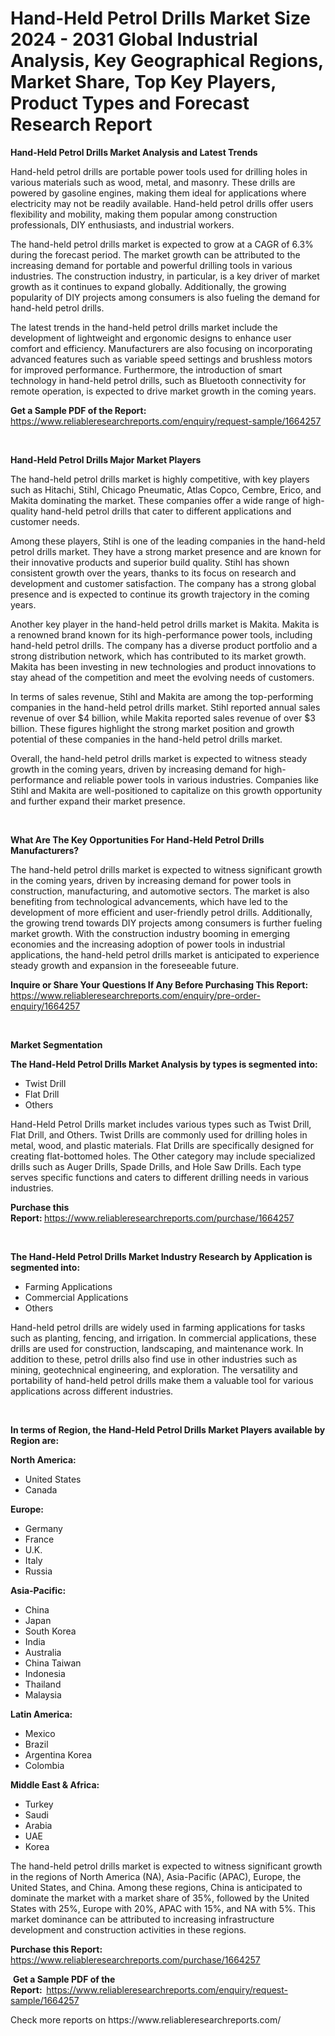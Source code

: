 <p><h1>Hand-Held Petrol Drills Market Size 2024 - 2031 Global Industrial Analysis, Key Geographical Regions, Market Share, Top Key Players, Product Types and Forecast Research Report</h1></p><p><strong>Hand-Held Petrol Drills Market Analysis and Latest Trends</strong></p>
<p><p>Hand-held petrol drills are portable power tools used for drilling holes in various materials such as wood, metal, and masonry. These drills are powered by gasoline engines, making them ideal for applications where electricity may not be readily available. Hand-held petrol drills offer users flexibility and mobility, making them popular among construction professionals, DIY enthusiasts, and industrial workers.</p><p>The hand-held petrol drills market is expected to grow at a CAGR of 6.3% during the forecast period. The market growth can be attributed to the increasing demand for portable and powerful drilling tools in various industries. The construction industry, in particular, is a key driver of market growth as it continues to expand globally. Additionally, the growing popularity of DIY projects among consumers is also fueling the demand for hand-held petrol drills.</p><p>The latest trends in the hand-held petrol drills market include the development of lightweight and ergonomic designs to enhance user comfort and efficiency. Manufacturers are also focusing on incorporating advanced features such as variable speed settings and brushless motors for improved performance. Furthermore, the introduction of smart technology in hand-held petrol drills, such as Bluetooth connectivity for remote operation, is expected to drive market growth in the coming years.</p></p>
<p><strong>Get a Sample PDF of the Report:&nbsp;</strong> <a href="https://www.reliableresearchreports.com/enquiry/request-sample/1664257">https://www.reliableresearchreports.com/enquiry/request-sample/1664257</a></p>
<p>&nbsp;</p>
<p><strong>Hand-Held Petrol Drills Major Market Players</strong></p>
<p><p>The hand-held petrol drills market is highly competitive, with key players such as Hitachi, Stihl, Chicago Pneumatic, Atlas Copco, Cembre, Erico, and Makita dominating the market. These companies offer a wide range of high-quality hand-held petrol drills that cater to different applications and customer needs.</p><p>Among these players, Stihl is one of the leading companies in the hand-held petrol drills market. They have a strong market presence and are known for their innovative products and superior build quality. Stihl has shown consistent growth over the years, thanks to its focus on research and development and customer satisfaction. The company has a strong global presence and is expected to continue its growth trajectory in the coming years.</p><p>Another key player in the hand-held petrol drills market is Makita. Makita is a renowned brand known for its high-performance power tools, including hand-held petrol drills. The company has a diverse product portfolio and a strong distribution network, which has contributed to its market growth. Makita has been investing in new technologies and product innovations to stay ahead of the competition and meet the evolving needs of customers.</p><p>In terms of sales revenue, Stihl and Makita are among the top-performing companies in the hand-held petrol drills market. Stihl reported annual sales revenue of over $4 billion, while Makita reported sales revenue of over $3 billion. These figures highlight the strong market position and growth potential of these companies in the hand-held petrol drills market.</p><p>Overall, the hand-held petrol drills market is expected to witness steady growth in the coming years, driven by increasing demand for high-performance and reliable power tools in various industries. Companies like Stihl and Makita are well-positioned to capitalize on this growth opportunity and further expand their market presence.</p></p>
<p>&nbsp;</p>
<p><strong>What Are The Key Opportunities For Hand-Held Petrol Drills Manufacturers?</strong></p>
<p><p>The hand-held petrol drills market is expected to witness significant growth in the coming years, driven by increasing demand for power tools in construction, manufacturing, and automotive sectors. The market is also benefiting from technological advancements, which have led to the development of more efficient and user-friendly petrol drills. Additionally, the growing trend towards DIY projects among consumers is further fueling market growth. With the construction industry booming in emerging economies and the increasing adoption of power tools in industrial applications, the hand-held petrol drills market is anticipated to experience steady growth and expansion in the foreseeable future.</p></p>
<p><strong>Inquire or Share Your Questions If Any Before Purchasing This Report:</strong> <a href="https://www.reliableresearchreports.com/enquiry/pre-order-enquiry/1664257">https://www.reliableresearchreports.com/enquiry/pre-order-enquiry/1664257</a></p>
<p>&nbsp;</p>
<p><strong>Market Segmentation</strong></p>
<p><strong>The Hand-Held Petrol Drills Market Analysis by types is segmented into:</strong></p>
<p><ul><li>Twist Drill</li><li>Flat Drill</li><li>Others</li></ul></p>
<p><p>Hand-Held Petrol Drills market includes various types such as Twist Drill, Flat Drill, and Others. Twist Drills are commonly used for drilling holes in metal, wood, and plastic materials. Flat Drills are specifically designed for creating flat-bottomed holes. The Other category may include specialized drills such as Auger Drills, Spade Drills, and Hole Saw Drills. Each type serves specific functions and caters to different drilling needs in various industries.</p></p>
<p><strong>Purchase this Report:&nbsp;</strong><a href="https://www.reliableresearchreports.com/purchase/1664257">https://www.reliableresearchreports.com/purchase/1664257</a></p>
<p>&nbsp;</p>
<p><strong>The Hand-Held Petrol Drills Market Industry Research by Application is segmented into:</strong></p>
<p><ul><li>Farming Applications</li><li>Commercial Applications</li><li>Others</li></ul></p>
<p><p>Hand-held petrol drills are widely used in farming applications for tasks such as planting, fencing, and irrigation. In commercial applications, these drills are used for construction, landscaping, and maintenance work. In addition to these, petrol drills also find use in other industries such as mining, geotechnical engineering, and exploration. The versatility and portability of hand-held petrol drills make them a valuable tool for various applications across different industries.</p></p>
<p>&nbsp;</p>
<p><strong>In terms of Region, the Hand-Held Petrol Drills Market Players available by Region are:</strong></p>
<p>
    <p> <strong> North America: </strong>
        <ul>
            <li>United States</li>
            <li>Canada</li>
        </ul>
        </p> 
    <p> <strong> Europe: </strong>
        <ul>
            <li>Germany</li>
            <li>France</li>
            <li>U.K.</li>
            <li>Italy</li>
            <li>Russia</li>
        </ul>
        </p> 
    <p> <strong> Asia-Pacific: </strong>
        <ul>
            <li>China</li>
            <li>Japan</li>
            <li>South Korea</li>
            <li>India</li>
            <li>Australia</li>
            <li>China Taiwan</li>
            <li>Indonesia</li>
            <li>Thailand</li>
            <li>Malaysia</li>
        </ul>
        </p> 
    <p> <strong> Latin America: </strong>
        <ul>
            <li>Mexico</li>
            <li>Brazil</li>
            <li>Argentina Korea</li>
            <li>Colombia</li>
        </ul>
        </p> 
    <p> <strong> Middle East & Africa: </strong>
        <ul>
            <li>Turkey</li>
            <li>Saudi</li>
            <li>Arabia</li>
            <li>UAE</li>
            <li>Korea</li>
        </ul>
    </p>
    </p>
<p><p>The hand-held petrol drills market is expected to witness significant growth in the regions of North America (NA), Asia-Pacific (APAC), Europe, the United States, and China. Among these regions, China is anticipated to dominate the market with a market share of 35%, followed by the United States with 25%, Europe with 20%, APAC with 15%, and NA with 5%. This market dominance can be attributed to increasing infrastructure development and construction activities in these regions.</p></p>
<p><strong>Purchase this Report: </strong><a href="https://www.reliableresearchreports.com/purchase/1664257">https://www.reliableresearchreports.com/purchase/1664257</a></p>
<p>&nbsp;<strong>Get a Sample PDF of the Report:&nbsp;&nbsp;</strong><a href="https://www.reliableresearchreports.com/enquiry/request-sample/1664257">https://www.reliableresearchreports.com/enquiry/request-sample/1664257</a></p>
<p><strong></strong></p>
<p>Check more reports on https://www.reliableresearchreports.com/</p>